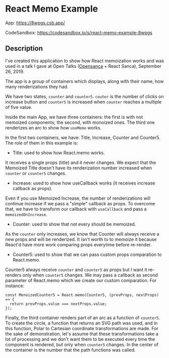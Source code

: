 # React Memo Example

App: https://8wpgs.csb.app/

CodeSandbox: https://codesandbox.io/s/react-memo-example-8wpgs

## Description

I've created this application to show how React memoization works and was used in a talk I gave at Open Talks ([Opensanca](www.opensanca.com) + React Sanca), September 26, 2019.

The app is a group of containers which displays, along with their name, how many renderizations they had.

We have two states, `counter` and `counter5`. `couter` is the number of clicks on increase button and `counter5` is increased when `counter` reaches a multiple of five value.

Inside the main App, we have three containers: the first is with not memoized components; the second, with monoized ones. The third one renderizes an arc to show how `useMemo` works.

In the first two containers, we have: Title, Increase, Counter and Counter5. The role of them in this example is:

- Title: used to show how React.memo works.

It receives a single props (title) and it never changes. We expect that the Memoized Title doesn't have its renderization number increased when `counter` or `counter5` changes.

- Increase: used to show how useCallback works (it receives increase callback as props).

Even if you use Memoized Increase, the number of renderizations will continue increase if we pass a "simple" callback as props. To overcome that, we have to transform our callback with `useCallback` and pass a `memoizedOnIncrease`.

- Counter: used to show that not every should be memoized.

As the `counter` only increases, we know that Counter will always receive a new props and will be renderized. It isn't worth to to memoize it because React'd have more work comparing props everytime before re-render.

- Counter5: used to show that we can pass custom props comparation to React.memo.

Counter5 always receive `counter` and `counter5` as props but I want it re-renders only when `counter5` changes. We may pass a callback as second parameter of React.memo which we create our custom comparation. For instance:

```
const MenoizedCounter5 = React.memo(Counter5, (prevProps, nextProps) => {
  return prevProps.value === nextProps.value;
});
```

Finally, the third container renders part of an arc as a function of `counter5`. To create the circle, a function that returns an SVG path was used, and in this function, Polar to Cartesian coordinate transformations are made. For the sake of demonstration, let's assume that these transformations take a lot of processing and we don't want them to be executed every time the component is rendered, but only when `counter5` changes. In the center of the container is the number that the path functions was called.
